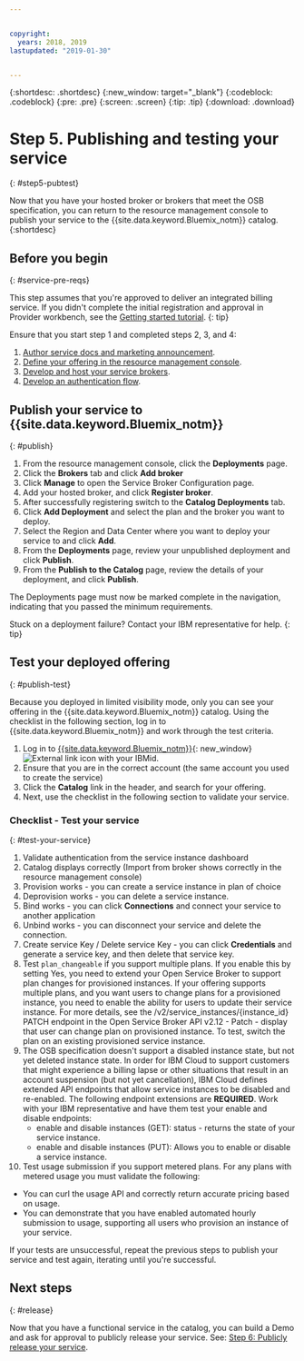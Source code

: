 ```yaml
---


copyright:
  years: 2018, 2019 
lastupdated: "2019-01-30"


---
```


{:shortdesc: .shortdesc}
{:new_window: target="_blank"}
{:codeblock: .codeblock}
{:pre: .pre}
{:screen: .screen}
{:tip: .tip}
{:download: .download}

# Step 5. Publishing and testing your service
{: #step5-pubtest}

Now that you have your hosted broker or brokers that meet the OSB specification, you can return to the resource management console to publish your service to the {{site.data.keyword.Bluemix_notm}} catalog. 
{:shortdesc}

## Before you begin
{: #service-pre-reqs}

This step assumes that you're approved to deliver an integrated billing service. If you didn't complete the initial registration and approval in Provider workbench, see the [Getting started tutorial](/docs/third-party/index.md?topic=third-party-get-started#get-started).
{: tip}

Ensure that you start step 1 and completed steps 2, 3, and 4:
1. [Author service docs and marketing announcement](/docs/third-party?topic=third-party-content-tasks#content-tasks).
2. [Define your offering in the resource management console](/docs/third-party?topic=third-party-step2-define#step2-define).
3. [Develop and host your service brokers](/docs/third-party?topic=third-party-step3-osb#step3-osb).
3. [Develop an authentication flow](/docs/third-party?topic=third-party-step4-iam#step4-iam).

## Publish your service to {{site.data.keyword.Bluemix_notm}}
{: #publish}

1. From the resource management console, click the **Deployments** page.
2. Click the **Brokers** tab and click **Add broker**
3. Click **Manage** to open the Service Broker Configuration page.
4. Add your hosted broker, and click **Register broker**.
5. After successfully registering switch to the **Catalog Deployments** tab.
6. Click **Add Deployment** and select the plan and the broker you want to deploy.
7. Select the Region and Data Center where you want to deploy your service to and click **Add**.
8. From the **Deployments** page, review your unpublished deployment and click **Publish**.
9. From the **Publish to the Catalog** page, review the details of your deployment, and click **Publish**.

The Deployments page must now be marked complete in the navigation, indicating that you passed the minimum requirements.

Stuck on a deployment failure? Contact your IBM representative for help.
{: tip}

## Test your deployed offering 
{: #publish-test}

Because you deployed in limited visibility mode, only you can see your offering in the {{site.data.keyword.Bluemix_notm}} catalog. Using the checklist in the following section, log in to {{site.data.keyword.Bluemix_notm}} and work through the test criteria.

1. Log in to [{{site.data.keyword.Bluemix_notm}}](https://cloud.ibm.com){: new_window} ![External link icon](../icons/launch-glyph.svg "External link icon") with your IBMid.
2. Ensure that you are in the correct account (the same account you used to create the service)
3. Click the **Catalog** link in the header, and search for your offering.
4. Next, use the checklist in the following section to validate your service.

### Checklist - Test your service
{: #test-your-service}

1. Validate authentication from the service instance dashboard
2. Catalog displays correctly (Import from broker shows correctly in the resource management console)
3. Provision works - you can create a service instance in plan of choice
4. Deprovision works - you can delete a service instance.
5. Bind works - you can click **Connections** and connect your service to another application
6. Unbind works - you can disconnect your service and delete the connection.
7. Create service Key / Delete service Key - you can click **Credentials** and generate a service key, and then delete that service key.
8. Test `plan_changeable` if you support multiple plans. If you enable this by setting Yes, you need to extend your Open Service Broker to support plan changes for provisioned instances. If your offering supports multiple plans, and you want users to change plans for a provisioned instance, you need to enable the ability for users to update their service instance. For more details, see the /v2/service_instances/{instance_id} PATCH endpoint in the Open Service Broker API v2.12  - Patch - display that user can change plan on provisioned instance. To test, switch the plan on an existing provisioned service instance.
9. The OSB specification doesn't support a disabled instance state, but not yet deleted instance state. In order for IBM Cloud to support customers that might experience a billing lapse or other situations that result in an account suspension (but not yet cancellation), IBM Cloud defines extended API endpoints that allow service instances to be disabled and re-enabled. The following endpoint extensions are **REQUIRED**. Work with your IBM representative and have them test your enable and disable endpoints:
   - enable and disable instances (GET): status - returns the state of your service instance.
   - enable and disable instances (PUT): Allows you to enable or disable a service instance.
10. Test usage submission if you support metered plans. For any plans with metered usage you must validate the following:
   - You can curl the usage API and correctly return accurate pricing based on usage.
   - You can demonstrate that you have enabled automated hourly submission to usage, supporting all users who provision an instance of your service.

If your tests are unsuccessful, repeat the previous steps to publish your service and test again, iterating until you're successful.


## Next steps
{: #release}

Now that you have a functional service in the catalog, you can build a Demo and ask for approval to publicly release your service. See: [Step 6: Publicly release your service](/docs/third-party?topic=third-party-public-releasing#public-releasing).
